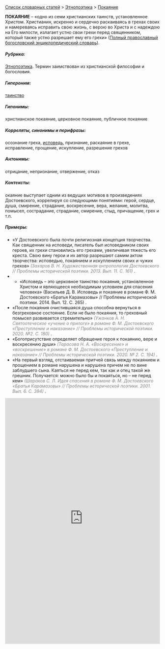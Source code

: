 <style>
st { color: Gray;
  font-style: italic;}
</style>

[Список словарных статей](https://thesaurus-dostoevsky.github.io/Thesaurus/) > [Этнопоэтика](ethnopoe.md) > [Покаяние](покаяние.md) 

**ПОКАЯНИЕ** – «одно из семи христианских таинств, установленное Христом. Христианин, искренно и сердечно раскаиваясь в грехах своих и намереваясь исправить свою жизнь, с верою во Христа и с надеждою на Его милости, излагает устно свои грехи перед священником, который также устно разрешает ему его грехи» ([Полный православный богословский энциклопедический словарь](https://azbyka.ru/)).

##### Рубрика:
[Этнопоэтика](ethnopoe.md). Термин заимствован из христианской философии и богословия.
##### Гипероним:
[таинство](таинство.md)
##### Гипонимы:
христианское покаяние, церковное покаяние, публичное покаяние
##### Корреляты, синонимы и перифразы:
осознание греха, [исповедь](исповедь.md), признание, раскаяние в грехе, исправление, прощение, искупление, разрешение грехов
##### Антонимы:
отрицание, непризнание, отвержение, отказ
##### Контексты:
окаяние выступает одним из ведущих мотивов в произведениях Достоевского, коррелируя  со следующими понятиями: герой, сердце, душа, смирение, страдание, воскресение, вера, желание, молитва, помысел, сострадание, страдание, смирение, стыд, причащение, грех и т.п.
##### Примеры:
* «У Достоевского была почти религиозная концепция творчества. Как священник на  исповеди, писатель был исповедником своих героев, их грехи становились его грехами, увеличивая тяжесть его креста. Свою вину герои и их автор разрешают самим актом творчества: исповедью, покаянием и искуплением своих и чужих грехов»  <st>(Захаров В. Н. Художественная антропология Достоевского // Проблемы исторической поэтики. 2013. Вып. 11. С. 161) </st>.
* * «Исповедь  – это церковное таинство покаяния, установленное 
Христом и являющееся необходимым условием для спасения человека» (Васильев Д. В. Исповедь и покаяние в романе Ф. М.  Достоевского «Братья Карамазовы» // Проблемы исторической поэтики. 2014. Вып. 12. С. 265) </st>.
* «После покаяния очистившаяся душа способна вернуться в 
безгреховное состояние. Если не было покаяния, то греховный помысел развивается стремительно»  <st>(Ужанков А. Н. Святоотеческое «учение о прилоге» в романе Ф. М. Достоевского «Преступление и наказание» // Проблемы исторической поэтики. 2020. №2. С. 180) </st>.
*	«Богоприсутствие определяет обращение героя к покаянию, вере и воскресению души»  <st>(Тарасова Н. А. «Воскресение» и «воскрешение» в романе Ф. М. Достоевского «Преступление и наказание» // Проблемы исторической поэтики. 2020. № 2. С. 194) </st>.
*	«На первый взгляд, отстаиваемая притчей связь между покаянием и прощением в романе нарушена и нарушена причем не по вине заблудшего сына. Каяться не перед кем, так как и отец такой же грешник. Получается: можно было бы и покаяться, но – не перед кем»  <st>(Шараков С. Л. Идея спасения в романе Ф. М. Достоевского «Братья Карамазовы» // Проблемы исторической поэтики. 2001. Вып. 6. С. 394) </st>.
<iframe src="https://thesaurus-dostoevsky.github.io/nk/покаяние.html" style="border:0px;width:100%;height:800px" allowfullscreen="true" webkitallowfullscreen="true" mozallowfullscreen="true">

